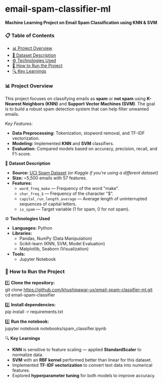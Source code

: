 # email-spam-classifier-ml
**Machine Learning Project on Email Spam Classification using KNN & SVM**

### 📋 **Table of Contents**  
- [📊 Project Overview](#project-overview)  
- [📂 Dataset Description](#dataset-description)  
- [⚙️ Technologies Used](#technologies-used)  
- [🚀 How to Run the Project](#how-to-run-the-project)  
- [🔍 Key Learnings](#key-learnings)

### 📊 **Project Overview**  
This project focuses on classifying emails as **spam** or **not spam** using **K-Nearest Neighbors (KNN)** and **Support Vector Machines (SVM)**. The goal is to build a robust spam detection system that can help filter unwanted emails.  

_Key Features:_  
- **Data Preprocessing:** Tokenization, stopword removal, and TF-IDF vectorization.  
- **Modeling:** Implemented **KNN** and **SVM** classifiers.  
- **Evaluation:** Compared models based on accuracy, precision, recall, and F1-score.  


📂 **Dataset Description**  
- **Source:** [UCI Spam Dataset](https://archive.ics.uci.edu/ml/datasets/Spambase) *(or Kaggle if you're using a different dataset)*  
- **Size:** ~5,500 emails with 57 features.  
- **Features:**  
  - `word_freq_make` — Frequency of the word "make".  
  - `char_freq_$` — Frequency of the character "$".  
  - `capital_run_length_average` — Average length of uninterrupted sequences of capital letters.  
  - `is_spam` — Target variable (1 for spam, 0 for not spam).  


⚙️ **Technologies Used**  
- **Languages:** Python  
- **Libraries:**  
  - Pandas, NumPy (Data Manipulation)  
  - Scikit-learn (KNN, SVM, Model Evaluation)  
  - Matplotlib, Seaborn (Visualization)  
- **Tools:**  
  - Jupyter Notebook  

### 🚀 **How to Run the Project**

1️⃣ **Clone the repository:**  
git clone https://github.com/khushipawar-ux/email-spam-classifier-ml.git  
cd email-spam-classifier  

2️⃣ **Install dependencies:**  
pip install -r requirements.txt  

3️⃣ **Run the notebook:**  
jupyter notebook notebooks/spam_classifier.ipynb  
  
🔍 **Key Learnings**  
- **KNN** is sensitive to feature scaling — applied **StandardScaler** to normalize data.  
- **SVM** with an **RBF kernel** performed better than linear for this dataset.  
- Implemented **TF-IDF vectorization** to convert text data into numerical features.  
- Explored **hyperparameter tuning** for both models to improve accuracy.  
